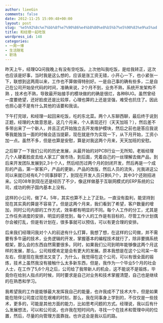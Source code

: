 ```yaml
---
author: lieeGin
comments: false
date: 2012-11-25 15:09:48+00:00
layout: post
slug: '%e5%92%8c%e7%bb%8f%e7%90%86%e4%b8%80%e8%b5%b7%e5%90%83%e9%a5%ad'
title: 和经理一起吃饭
wordpress_id: 148
categories:
- 一周一博
- 生活随笔
- 职场
---
```


昨天上午，经理QQ问我晚上有没有空吃饭。上次他叫我吃饭，是给我转正，这次也应该是好事，当时我是这么想的，应该是涨工资无错，小开心一下，也小紧张一下，联想到这两周以来，工作也不算做得特别好。一是自己事的确有些多，二是自己在公司开始垒代码的时间，准确来说，2个月不到，业务不熟，系统开发架构不熟 ，技术也不熟，导致最开始接手的模块做的的确是很烂，各种BUG。虽然曾经一度要绝望，还好脸皮还是比较厚，心理也算的上还是坚强，难受也抗住了。因此也担心是不是有什么其他的话要和我谈。

下午打完球，和经理一起回来吃饭，吃的东北菜。两个人东聊西聊，最后终于说到正题，经理的大致意思是，这几个月来，个人表现还行（天天加班？），然后差不多带出来了一个新人，并且正式开始独立去开发维护模块，然后之前也是答应我说等我能独当一面的时候会适当提薪，现在就是作为实现一下，从下月开始，工资小加一点。虽然不多，但是也算是安慰，算是对我这两个月来，天天加班的安慰。

之后聊了一下我们公司的历史发展，从最开始的对PCB行业一无所知，老板经理几个人硬着脸皮去给人家工厂做市场，到后面，凭着自己的一丝理解去做产品，到后来开发团队发展到2,3十个人，然后经历过两个月的封闭开发，然后再是一个成形的产品，第一家客户，产品的更新，产品的改版，然后人员的流失，光我进这公司以来就已经有6,7个同事辞职了，到现在开发人员只剩6,7个，其中3个还刚招进来。公司08年到现在还是经历了不少，像这样做基于互联网模式的ERP系统的公司，成功的例子国内基本上没有。

这样的小公司，做了4，5年，其实也算不上上了正轨，一直没有盈利，能坚持到现在其实真的算是不容易了。但是这两个月来，我们看到了希望，客户数量的增加，同时公司内部的工作方式，效率都有明显的不同。每个人工作的分工，尤其是工作任务进度的安排，明显的感觉到，每个人的工作是有目标的，尽管工作计划偶尔会被打乱，但是有计划在，很多事就可以预估，可以有更合理的安排。

后来我们经理问我对个人的前途有什么打算，我想了想，在这样的公司做，并不需要有多牛逼的技术，业务逻辑的开发，掌握基本的编程技术就行了，除非要搞系统框架，那么会的东西自然需要很多。同时，如果我们公司到明年能够像这两个月这样的发展，那么，公司规模肯定是会有更大的发展。原本我想是在这个公司呆一年左右，但是现在我想法又变了，为什么，我觉得在这个公司，可以有很全面的锻炼，技术上虽然我没有接触什么太多新东西，但是，我作为一个毕业5个月的社会人士，在工作了5,6个月之后，公司给了我带新人的机会，这不能说不是锻炼，毕竟你在给别人指点的时候，同时要求是自己对业务和技术掌握清楚，自己也是继续的在熟悉和学习。

我希望我的工作是能够最大发挥我自己的能量，也许我成不了技术大牛，但是如果能在陪伴公司度过现在艰难的时刻，那么，我在同事身上学到的，不仅仅是一些技术，更多的，可能是其他方面的能力，比如思考问题的方式。经理说，我以后有什么发展想法，可以和公司说，也许我在短时间内，寻找一个在技术和管理中间的位置，然后，尽量的向管理方面靠拢。也许这会是我以后的路。


